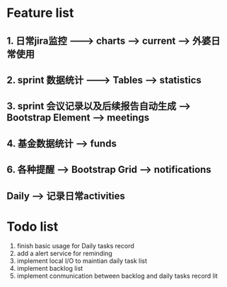 # Feature list
## 1. 日常jira监控 ---> charts --> current --> 外婆日常使用
## 2. sprint 数据统计 ---> Tables --> statistics
## 3. sprint 会议记录以及后续报告自动生成 --> Bootstrap Element --> meetings
## 4. 基金数据统计 --> funds
## 6. 各种提醒 --> Bootstrap Grid --> notifications

## Daily --> 记录日常activities


# Todo list
1. finish basic usage for Daily tasks record
2. add a alert service for reminding
3. implement local I/O to maintian daily task list
4. implement backlog list
5. implement conmunication between backlog and daily tasks record lit